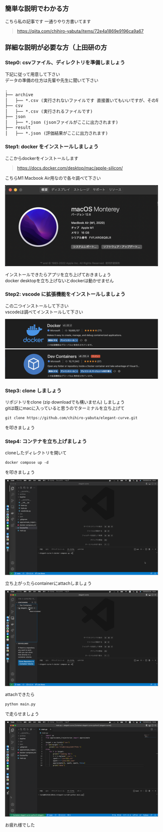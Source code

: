 ## 簡単な説明でわかる方
こちら私の記事です 一通りやり方書いてます

>https://qiita.com/chihiro-yabuta/items/72e4a1869e9196ca9a67

## 詳細な説明が必要な方（上田研の方
### Step0: csvファイル、ディレクトリを準備しましょう
下記に従って用意して下さい<br>
データの準備の仕方は先輩や先生に聞いて下さい

<pre>
.
├── archive
│   ├── *.csv (実行されないファイルです 直接置いてもいいですが、その場合 .gitignoreを追記する必要があります)
├── csv
│   ├── *.csv (実行されるファイルです)
├── json
│   ├── *.json (jsonファイルがここに出力されます)
├── result
│   ├── *.json (評価結果がここに出力されます)
</pre>

### Step1: docker をインストールしましょう
ここからdockerをインストールします

>https://docs.docker.com/desktop/mac/apple-silicon/

こちらM1 Macbook Air用なので各々調べて下さい

![version](git/version.png)

インストールできたらアプリを立ち上げておきましょう<br>
docker desktopを立ち上げないとdockerは動かせません

### Step2: vscode に拡張機能をインストールしましょう
この二つインストールして下さい<br>
vscodeは調べてインストールして下さい

![docker](git/extension_docker.png)
![containers](git/extension_containers.png)

### Step3: clone しましょう
リポジトリをclone (zip downloadでも構いません) しましょう<br>
gitは既にmacに入っていると思うのでターミナルを立ち上げて

```
git clone https://github.com/chihiro-yabuta/elegant-curve.git
```

を叩きましょう

### Step4: コンテナを立ち上げましょう
cloneしたディレクトリを開いて

```
docker compose up -d
```

を叩きましょう

![build](git/build.png)

立ち上がったらcontainerにattachしましょう

![attach](git/attach.png)

attachできたら

```
python main.py
```

で走らせましょう

![run](git/run.png)

お疲れ様でした
